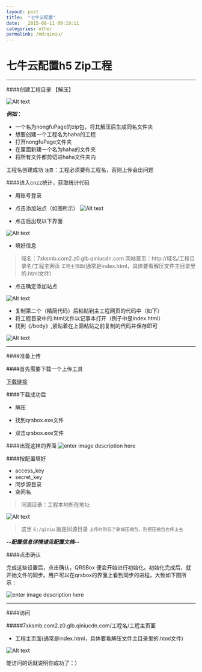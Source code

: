 ```yaml
---
layout: post
title:  "七牛云配置"
date:   2015-08-11 09:19:11
categories: other
permalink: /md/qiniu/
---
```




七牛云配置h5 Zip工程
===

---

####创建工程目录
【解压】

![Alt text](http://7xkj5m.com1.z0.glb.clouddn.com/微博桌面截图_20150811143629.jpg)


***例如***：

- 一个名为nongfuPage的zip包，将其解压后生成同名文件夹
- 想要创建一个工程名为haha的工程
- 打开nongfuPage文件夹
- 在里面新建一个名为haha的文件夹
- 将所有文件都剪切进haha文件夹内

工程名创建成功
`注意`：工程必须要有工程名，否则上传会出问题



####进入cnzz统计，获取统计代码

- 用账号登录
- 点击添加站点（如图所示）
![Alt text](http://7xkj5m.com1.z0.glb.clouddn.com/微博桌面截图_20150811143424.jpg)

- 点击后出现以下界面

![Alt text](http://7xkj5m.com1.z0.glb.clouddn.com/微博桌面截图_20150811143458.jpg)

- 填好信息

> 域名：7xksmb.com2.z0.glb.qiniucdn.com
> 网站首页：http://域名/工程目录名/工程主网页
> `工程主页面`(通常是index.html，具体要看解压文件主目录里的.html文件)

- 点击确定添加站点

![Alt text](http://7xkj5m.com1.z0.glb.clouddn.com/微博桌面截图_20150811143629.jpg)

- 复制第二个（精简代码）后粘贴到主工程网页的代码中（如下）
- 将工程目录中的.html文件以记事本打开（例子中是index.html）
- 找到《/body》,紧贴着在上面粘贴之前复制的代码并保存即可

![Alt text](http://7xkj5m.com1.z0.glb.clouddn.com/微博桌面截图_20150811143851.jpg)


---

####准备上传

####首先需要下载一个上传工具

[下载链接](http://devtools.qiniu.io/qiniu-devtools-windows_386-current.zip)



####下载成功后
- 解压


- 找到qrsbox.exe文件
- 双击qrsbox.exe文件

####出现这样的界面
![enter image description here](http://developer.qiniu.com/docs/v6/tools/img/qrsbox-demo.png)

####按配置填好
- access_key
- secret_key
- 同步源目录
- 空间名

> 同源目录：工程本地所在地址

![Alt text](http://7xkj5m.com1.z0.glb.clouddn.com/微博桌面截图_20150811114630.jpg)

> 这里 `E:/qiniu` 就是同源目录
> `上传时别忘了删掉压缩包，别把压缩包也传上去`

***--配置信息详情请见配置文档--***

####点击确认

完成这些设置后，点击确认，QRSBox 便会开始进行初始化。初始化完成后，就开始文件的同步。用户可以在qrsbox的界面上看到同步的进程，大致如下图所示：

![enter image description here](http://developer.qiniu.com/docs/v6/tools/img/qrsbox-sync.png)

---

####访问

#####7xksmb.com2.z0.glb.qiniucdn.com/工程名/工程主页面

- 工程主页面(通常是index.html，具体要看解压文件主目录里的.html文件)

![Alt text](http://7xkj5m.com1.z0.glb.clouddn.com/微博桌面截图_20150811151615.jpg)

能访问的话就说明你成功了：）
